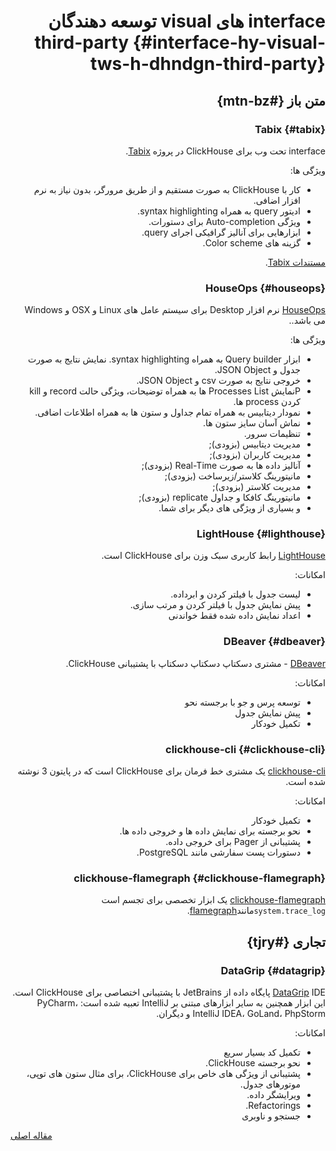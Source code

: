 <div markdown="1" markdown="1" dir="rtl">

# interface های visual توسعه دهندگان third-party {#interface-hy-visual-tws-h-dhndgn-third-party}

## متن باز {#mtn-bz}

### Tabix {#tabix}

interface تحت وب برای ClickHouse در پروژه [Tabix](https://github.com/tabixio/tabix).

ویژگی ها:

-   کار با ClickHouse به صورت مستقیم و از طریق مرورگر، بدون نیاز به نرم افزار اضافی.
-   ادیتور query به همراه syntax highlighting.
-   ویژگی Auto-completion برای دستورات.
-   ابزارهایی برای آنالیز گرافیکی اجرای query.
-   گزینه های Color scheme.

[مستندات Tabix](https://tabix.io/doc/).

### HouseOps {#houseops}

[HouseOps](https://github.com/HouseOps/HouseOps) نرم افزار Desktop برای سیستم عامل های Linux و OSX و Windows می باشد..

ویژگی ها:

-   ابزار Query builder به همراه syntax highlighting. نمایش نتایج به صورت جدول و JSON Object.
-   خروجی نتایج به صورت csv و JSON Object.
-   Pنمایش Processes List ها به همراه توضیحات، ویژگی حالت record و kill کردن process ها.
-   نمودار دیتابیس به همراه تمام جداول و ستون ها به همراه اطلاعات اضافی.
-   نماش آسان سایز ستون ها.
-   تنظیمات سرور.
-   مدیریت دیتابیس (بزودی);
-   مدیریت کاربران (بزودی);
-   آنالیز داده ها به صورت Real-Time (بزودی);
-   مانیتورینگ کلاستر/زیرساخت (بزودی);
-   مدیریت کلاستر (بزودی);
-   مانیتورینگ کافکا و جداول replicate (بزودی);
-   و بسیاری از ویژگی های دیگر برای شما.

### LightHouse {#lighthouse}

[LightHouse](https://github.com/VKCOM/lighthouse) رابط کاربری سبک وزن برای ClickHouse است.

امکانات:

-   لیست جدول با فیلتر کردن و ابرداده.
-   پیش نمایش جدول با فیلتر کردن و مرتب سازی.
-   اعداد نمایش داده شده فقط خواندنی

### DBeaver {#dbeaver}

[DBeaver](https://dbeaver.io/) - مشتری دسکتاپ دسکتاپ دسکتاپ با پشتیبانی ClickHouse.

امکانات:

-   توسعه پرس و جو با برجسته نحو
-   پیش نمایش جدول
-   تکمیل خودکار

### clickhouse-cli {#clickhouse-cli}

[clickhouse-cli](https://github.com/hatarist/clickhouse-cli) یک مشتری خط فرمان برای ClickHouse است که در پایتون 3 نوشته شده است.

امکانات:
- تکمیل خودکار
- نحو برجسته برای نمایش داده ها و خروجی داده ها.
- پشتیبانی از Pager برای خروجی داده.
- دستورات پست سفارشی مانند PostgreSQL.

### clickhouse-flamegraph {#clickhouse-flamegraph}

[clickhouse-flamegraph](https://github.com/Slach/clickhouse-flamegraph) یک ابزار تخصصی برای تجسم است `system.trace_log`مانند[flamegraph](http://www.brendangregg.com/flamegraphs.html).

## تجاری {#tjry}

### DataGrip {#datagrip}

[DataGrip](https://www.jetbrains.com/datagrip/) IDE پایگاه داده از JetBrains با پشتیبانی اختصاصی برای ClickHouse است. این ابزار همچنین به سایر ابزارهای مبتنی بر IntelliJ تعبیه شده است: PyCharm، IntelliJ IDEA، GoLand، PhpStorm و دیگران.

امکانات:

-   تکمیل کد بسیار سریع
-   نحو برجسته ClickHouse.
-   پشتیبانی از ویژگی های خاص برای ClickHouse، برای مثال ستون های توپی، موتورهای جدول.
-   ویرایشگر داده.
-   Refactorings.
-   جستجو و ناوبری

</div>

[مقاله اصلی](https://clickhouse.tech/docs/fa/interfaces/third-party/gui/) <!--hide-->
